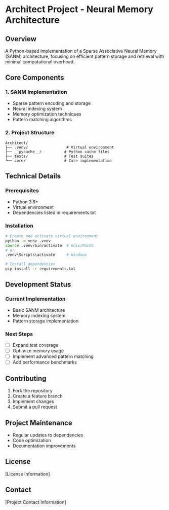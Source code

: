 # Architect Project - Neural Memory Architecture

## Overview
A Python-based implementation of a Sparse Associative Neural Memory (SANM) architecture, focusing on efficient pattern storage and retrieval with minimal computational overhead.

## Core Components

### 1. SANM Implementation
- Sparse pattern encoding and storage
- Neural indexing system
- Memory optimization techniques
- Pattern matching algorithms

### 2. Project Structure
```
Architect/
├── .venv/                 # Virtual environment
├── __pycache__/          # Python cache files
├── tests/                # Test suites
└── core/                 # Core implementation
```

## Technical Details

### Prerequisites
- Python 3.8+
- Virtual environment
- Dependencies listed in requirements.txt

### Installation
```bash
# Create and activate virtual environment
python -m venv .venv
source .venv/bin/activate  # Unix/MacOS
# or
.venv\Scripts\activate     # Windows

# Install dependencies
pip install -r requirements.txt
```

## Development Status

### Current Implementation
- Basic SANM architecture
- Memory indexing system
- Pattern storage implementation

### Next Steps
- [ ] Expand test coverage
- [ ] Optimize memory usage
- [ ] Implement advanced pattern matching
- [ ] Add performance benchmarks

## Contributing
1. Fork the repository
2. Create a feature branch
3. Implement changes
4. Submit a pull request

## Project Maintenance
- Regular updates to dependencies
- Code optimization
- Documentation improvements

## License
[License Information]

## Contact
[Project Contact Information]
